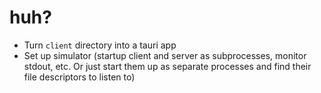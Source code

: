 # huh?

* Turn `client` directory into a tauri app
* Set up simulator (startup client and server as subprocesses, monitor stdout, etc. Or just start them up as separate processes and find their file descriptors to listen to)